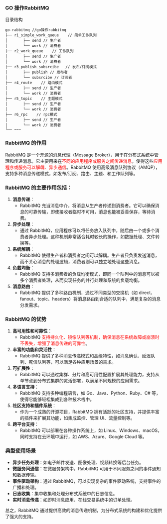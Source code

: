 ### GO 操作RabbitMQ
目录结构
~~~
go-rabbitmq //go操作rabbitmq
├── r1_simple_work_queue    // 简单工作队列
│       ├── send // 生产者
│       └── work // 消费者
├── r2_work_queue    // 工作队列
│       ├── send // 生产者
│       └── work // 消费者
├── r3_publish_subsrcibe   // 发布/订阅模式
│       ├── publish // 发布者
│       └── subsrcibe // 订阅者
├── r4_route    // 路由模式
│       ├── send // 生产者
│       └── work // 消费者
├── r5_topic    // 主题模式
│       ├── send // 生产者
│       └── work // 消费者
├── r6_rpc    // rpc模式
│       ├── send // 生产者
│       └── work // 消费者
└── ~~~
~~~
### RabbitMQ 的作用
RabbitMQ 是一个开源的消息代理（Message Broker），用于在分布式系统中管理和传递消息。它主要用来在<span style="color: red;">不同的应用程序或服务之间传递消息</span>，使得这些<span style="color: red;">应用程序或服务可以解耦、异步通信</span>。RabbitMQ 使用高级消息队列协议（AMQP），支持多种消息传递模式，如发布/订阅、路由、主题、和工作队列等。

### RabbitMQ 的主要作用包括：

1. **消息传递**：
    - RabbitMQ 充当消息中介，将消息从生产者传递到消费者。它可以确保消息的可靠传输，即使接收者临时不可用，消息也能被妥善保存，等待消费。
2. **异步处理**：
    - 通过 RabbitMQ，应用程序可以将任务放入队列中，随后由一个或多个消费者异步处理。这种机制非常适合耗时较长的操作，如数据处理、文件转换等。
3. **系统解耦**：
    - RabbitMQ 使得生产者和消费者之间可以解耦。生产者只负责发送消息，而不关心消息的处理逻辑，消费者则可以独立地处理这些消息。
4. **负载均衡**：
    - RabbitMQ 支持多消费者的负载均衡模式，即同一个队列中的消息可以被多个消费者处理，从而实现任务的并行处理和系统的负载均衡。
5. **消息路由**：
    - RabbitMQ 提供了多种路由机制，通过不同类型的交换机（如 direct、fanout、topic、headers）将消息路由到合适的队列中，满足复杂的消息分发需求。

### RabbitMQ 的优势

1. **高可用性和可靠性**：
    - RabbitMQ <span style="color: red;">支持持久化、镜像队列等机制，确保消息在系统故障或崩溃时不丢失，增强了消息传递的可靠性</span>。
2. **丰富的功能和灵活性**：
    - RabbitMQ 提供了多种消息传递模式和高级特性，如消息确认、延迟队列、死信队列等，可以满足各种应用场景的需求。
3. **可扩展性**：
    - RabbitMQ 可以通过集群、分片和高可用性配置扩展其处理能力，支持从单节点到分布式集群的灵活部署，以满足不同规模的应用需求。
4. **多语言支持**：
    - RabbitMQ 支持多种编程语言，如 Go、Java、Python、Ruby、C# 等，使得它能够轻松集成到各种技术栈中。
5. **社区支持和插件系统**：
    - 作为一个成熟的开源项目，RabbitMQ 拥有活跃的社区支持，并提供丰富的插件来扩展其功能，如集成监控、管理 UI、流量控制等。
6. **跨平台支持**：
    - RabbitMQ 可以部署在各种操作系统上，如 Linux、Windows、macOS，同时支持在云环境中运行，如 AWS、Azure、Google Cloud 等。

### 典型使用场景

- **异步任务处理**：如电子邮件发送、图像处理、视频转换等后台任务。
- **微服务间通信**：在微服务架构中，RabbitMQ 可用于不同服务之间的事件通知和数据传输。
- **事件驱动架构**：通过 RabbitMQ，可以实现复杂的事件驱动系统，支持事件的广播和处理。
- **日志收集**：集中收集和处理分布式系统中的日志信息。
- **实时消息传递**：如即时消息应用、在线交易系统中的订单处理。

总之，RabbitMQ 通过提供高效的消息传递机制，为分布式系统的构建和优化提供了强大的支持。